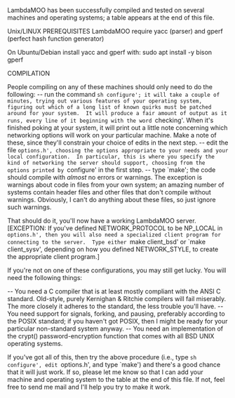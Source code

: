 LambdaMOO has been successfully compiled and tested on several machines and
operating systems; a table appears at the end of this file.

Unix/LINUX PREREQUISITES
LambdaMOO require yacc (parser) and gperf  (perfect hash function generator)

On Ubuntu/Debian install yacc and gperf with:
sudo apt install -y bison gperf

COMPILATION

People compiling on any of these machines should only need to do the following:
  -- run the command `sh configure'; it will take a couple of minutes, trying
     out various features of your operating system, figuring out which of a
     long list of known quirks must be patched around for your system.  It will
     produce a fair amount of output as it runs, every line of it beginning
     with the word `checking'.  When it's finished poking at your system, it
     will print out a little note concerning which networking options will work
     on your particular machine.  Make a note of these, since they'll constrain
     your choice of edits in the next step.
  -- edit the file `options.h', choosing the options appropriate to your needs
     and your local configuration.  In particular, this is where you specify
     the kind of networking the server should support, choosing from the
     options printed by `configure' in the first step.
  -- type `make'; the code should compile with *almost* no errors or warnings.
     The exception is warnings about code in files from your own system;
     an amazing number of systems contain header files and other files that
     don't compile without warnings.  Obviously, I can't do anything about
     these files, so just ignore such warnings.

That should do it, you'll now have a working LambdaMOO server.
	[EXCEPTION: If you've defined NETWORK_PROTOCOL to be NP_LOCAL in
	`options.h', then you will also need a specialized client program
	for connecting to the server.  Type either `make client_bsd' or
	`make client_sysv', depending on how you defined NETWORK_STYLE, to
	create the appropriate client program.]

If you're not on one of these configurations, you may still get lucky.  You
will need the following things:

  -- You need a C compiler that is at least mostly compliant with the ANSI C
     standard.  Old-style, purely Kernighan & Ritchie compilers will fail
     miserably.  The more closely it adheres to the standard, the less trouble
     you'll have.
  -- You need support for signals, forking, and pausing, preferably according
     to the POSIX standard; if you haven't got POSIX, then I might be ready for
     your particular non-standard system anyway.
  -- You need an implementation of the crypt() password-encryption function
     that comes with all BSD UNIX operating systems.

If you've got all of this, then try the above procedure (i.e., type 
`sh configure', edit `options.h', and type `make') and there's a good chance
that it will just work.  If so, please let me know so that I can add your
machine and operating system to the table at the end of this file.  If not,
feel free to send me mail and I'll help you try to make it work.
